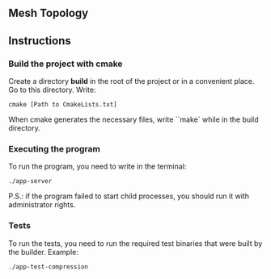 ## __Mesh Topology__

## Instructions
### Build the project with cmake
Create a directory **build** in the root of the project or in a convenient place. Go to this directory. Write:
```
cmake [Path to CmakeLists.txt]
``` 
When cmake generates the necessary files, write ``make` while in the build directory.
### Executing the program
To run the program, you need to write in the terminal: 
```
./app-server
```
P.S.: if the program failed to start child processes, you should run it with administrator rights.

### Tests
To run the tests, you need to run the required test binaries that were built by the builder.
Example:
```
./app-test-compression
``` 
